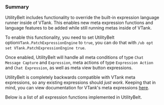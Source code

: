 ### Summary
UtilityBelt includes functionality to override the built-in expression language runner inside of VTank.  This enables new meta expression functions and language features to be added while still running metas inside of VTank.

To enable this functionality, you need to set UtilityBelt option`VTank.PatchExpressionEngine` to `true`, you can do that with `/ub opt set VTank.PatchExpressionEngine true`.

Once enabled, UtilityBelt will handle all meta conditions of type `Chat Message Capture` and `Expression`, meta actions of type `Expression Action` and `Chat Expression`, as well as meta view button expressions.

UtilityBelt is completely backwards compatible with VTank meta expressions, so any existing expressions should *just work*.  Keeping that in mind, you can view documentation for VTank's meta expressions [here](http://www.virindi.net/wiki/index.php/Meta_Expressions).

Below is a list of all expression functions implemented in UtilityBelt.